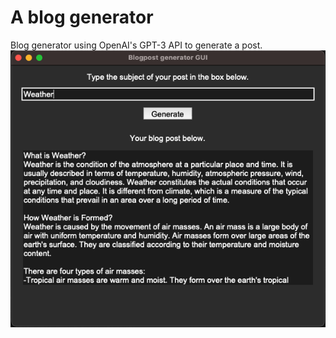 # A blog generator
Blog generator using OpenAI's GPT-3 API to generate a post.
![My Image](Screenshot.png)
